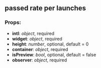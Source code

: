 ## **passed rate per launches**

### Props:

* **intl**: _object_, required
* **widget**: _object_, required
* **height**: _number_, optional, default = 0
* **container**: _object_, required
* **isPreview**: _bool_, optional, default = false
* **observer**: _object_, required
